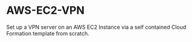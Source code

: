 # AWS-EC2-VPN
Set up a VPN server on an AWS EC2 Instance via a self contained Cloud Formation template from scratch.
